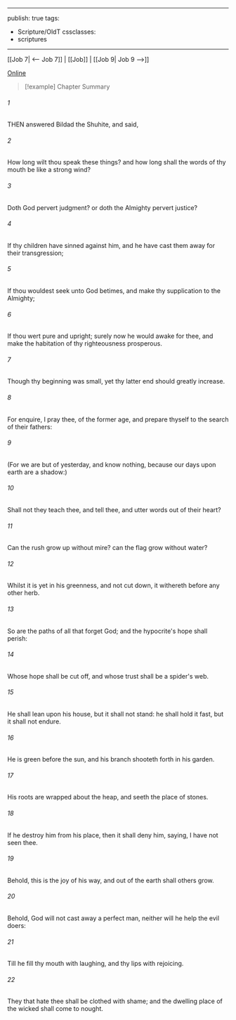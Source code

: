

---
publish: true
tags:
  - Scripture/OldT
cssclasses:
  - scriptures
---
[[Job 7| <-- Job 7]] | [[Job]] | [[Job 9| Job 9 -->]]

[Online](https://churchofjesuschrist.org/study/scriptures/ot/job/8?lang=eng)

>[!example] Chapter Summary
>
###### 1
THEN answered Bildad the Shuhite, and said,
###### 2
How long wilt thou speak these things?  and how long shall the words of thy mouth be like a strong wind?
###### 3
Doth God pervert judgment?  or doth the Almighty pervert justice?
###### 4
If thy children have sinned against him, and he have cast them away for their transgression;
###### 5
If thou wouldest seek unto God betimes, and make thy supplication to the Almighty;
###### 6
If thou wert pure and upright; surely now he would awake for thee, and make the habitation of thy righteousness prosperous.
###### 7
Though thy beginning was small, yet thy latter end should greatly increase.
###### 8
For enquire, I pray thee, of the former age, and prepare thyself to the search of their fathers:
###### 9
(For we are but of yesterday, and know nothing, because our days upon earth are a shadow:)
###### 10
Shall not they teach thee, and tell thee, and utter words out of their heart?
###### 11
Can the rush grow up without mire?  can the flag grow without water?
###### 12
Whilst it is yet in his greenness, and not cut down, it withereth before any other herb.
###### 13
So are the paths of all that forget God; and the hypocrite's hope shall perish:
###### 14
Whose hope shall be cut off, and whose trust shall be a spider's web.
###### 15
He shall lean upon his house, but it shall not stand: he shall hold it fast, but it shall not endure.
###### 16
He is green before the sun, and his branch shooteth forth in his garden.
###### 17
His roots are wrapped about the heap, and seeth the place of stones.
###### 18
If he destroy him from his place, then it shall deny him, saying, I have not seen thee.
###### 19
Behold, this is the joy of his way, and out of the earth shall others grow.
###### 20
Behold, God will not cast away a perfect man, neither will he help the evil doers:
###### 21
Till he fill thy mouth with laughing, and thy lips with rejoicing.
###### 22
They that hate thee shall be clothed with shame; and the dwelling place of the wicked shall come to nought.



